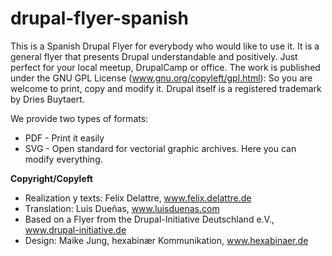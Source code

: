 drupal-flyer-spanish
====================

This is a Spanish Drupal Flyer for everybody who would like to use it. It is a general flyer that presents Drupal understandable and positively. Just perfect for your local meetup, DrupalCamp or office. The work is published under the GNU GPL License (www.gnu.org/copyleft/gpl.html): So you are welcome to print, copy and modify it. Drupal itself is a registered trademark by Dries Buytaert.

We provide two types of formats:

* PDF - Print it easily
* SVG - Open standard for vectorial graphic archives. Here you can modify everything.


**Copyright/Copyleft**

* Realization y texts: Felix Delattre, www.felix.delattre.de
* Translation: Luis Dueñas, www.luisduenas.com
* Based on a Flyer from the Drupal-Initiative Deutschland e.V., www.drupal-initiative.de
* Design: Maike Jung, hexabinær Kommunikation, www.hexabinaer.de



